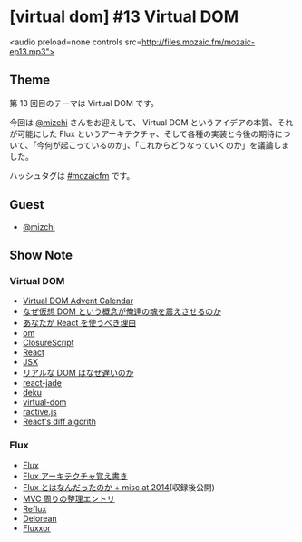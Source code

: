 # [virtual dom] #13 Virtual DOM

<audio preload=none controls src=http://files.mozaic.fm/mozaic-ep13.mp3"></audio>


## Theme

第 13 回目のテーマは Virtual DOM です。

今回は [@mizchi](https://twitter.com/mizchi/) さんをお迎えして、 Virtual DOM というアイデアの本質、それが可能にした Flux というアーキテクチャ、そして各種の実装と今後の期待について、「今何が起こっているのか」、「これからどうなっていくのか」を議論しました。

ハッシュタグは [#mozaicfm](https://twitter.com/search?q=mozaicfm&src=hash) です。


## Guest

- [@mizchi](https://twitter.com/mizchi)


## Show Note

### Virtual DOM

- [Virtual DOM Advent Calendar](http://t.umblr.com/redirect?z=http%3A%2F%2Fqiita.com%2Fadvent-calendar%2F2014%2Fvirtual-dom&t=MjdjMzRjYTdkNTIyY2E2YmU0MzFkOGQ0YjgwMTAzMzMwZTg4OGY3NCxKc2dSYkdjVw%3D%3D)
- [なぜ仮想 DOM という概念が俺達の魂を震えさせるのか](http://t.umblr.com/redirect?z=http%3A%2F%2Fqiita.com%2Fmizchi%2Fitems%2F4d25bc26def1719d52e6&t=Y2E1ZGM0YzBjMzUzNDJhMjYxNDE3ZDRkZTFkM2I0ZDFiOTBhZDUzOSxKc2dSYkdjVw%3D%3D)
- [あなたが React を使うべき理由](http://t.umblr.com/redirect?z=http%3A%2F%2Fmizchi.hatenablog.com%2Fentry%2F2014%2F09%2F02%2F201728&t=NzYwMzdkZDcxZmE2ZjY1MWQ5OGEwMDcxMTI2ZTcwYzY1M2U4YjhjYSxKc2dSYkdjVw%3D%3D)
- [om](http://t.umblr.com/redirect?z=https%3A%2F%2Fgithub.com%2Fswannodette%2Fom&t=NzM5Yjc5NDRmZjkzODJjZTIwNWQzZjkwYTA3OTg1NzhkMzFhMjBhOSxKc2dSYkdjVw%3D%3D)
- [ClosureScript](http://t.umblr.com/redirect?z=https%3A%2F%2Fgithub.com%2Fclojure%2Fclojurescript&t=MzkwYWYyMmNkYzhkNDdhNTUxZTc1Y2YzZTJmYzQxZTMwMzVjMjBmYixKc2dSYkdjVw%3D%3D)
- [React](http://t.umblr.com/redirect?z=http%3A%2F%2Ffacebook.github.io%2Freact%2F&t=MGMzYmI4MTY5YWZiZmE1ODU3NzhkZjMwNThmYjAwMzdmYzlhNTgwZCxKc2dSYkdjVw%3D%3D)
- [JSX](http://t.umblr.com/redirect?z=http%3A%2F%2Ffacebook.github.io%2Fjsx%2F&t=MjVmY2NjNTM2YjBiMGUwOTVlNDlhM2E5M2E4NWEyZTU1MjY1ODM3NSxKc2dSYkdjVw%3D%3D)
- [リアルな DOM はなぜ遅いのか](http://t.umblr.com/redirect?z=http%3A%2F%2Fsteps.dodgson.org%2Fb%2F2014%2F12%2F11%2Fwhy-is-real-dom-slow%2F&t=MWE1OTM5YjkwODc1YjMyYjUwN2EyYzU4ODc0ZjE5NjAzYzM5ZTA1NSxKc2dSYkdjVw%3D%3D)
- [react-jade](http://t.umblr.com/redirect?z=https%3A%2F%2Fgithub.com%2Fjadejs%2Freact-jade&t=ZTNlODk0Y2UzYjQwNWIwYTgwMTQzNDJkNjBjMjNhM2Y3YWQ4YzdiOSxKc2dSYkdjVw%3D%3D)
- [deku](http://t.umblr.com/redirect?z=https%3A%2F%2Fgithub.com%2Fsegmentio%2Fdeku&t=YjRkNGY3ZDcyOTYxNGE3M2Y0ZTU5ZGQ1ODhiYzhlMDgxNTA5NjBjNSxKc2dSYkdjVw%3D%3D)
- [virtual-dom](http://t.umblr.com/redirect?z=https%3A%2F%2Fgithub.com%2FMatt-Esch%2Fvirtual-dom&t=ZjJiOWQ0MTk2NWFjZDBlZTYyN2IyMDVhMGJkZjg3MjU0NTExYTM1ZixKc2dSYkdjVw%3D%3D)
- [ractive.js](http://t.umblr.com/redirect?z=http%3A%2F%2Fwww.ractivejs.org%2F&t=N2QwYzJjMjJjYzJmZDUxNjQ2NDk1YjYyMzY2ZThmMDYzZDQxNzJlMyxKc2dSYkdjVw%3D%3D)
- [React's diff algorith](http://t.umblr.com/redirect?z=http%3A%2F%2Fcalendar.perfplanet.com%2F2013%2Fdiff%2F&t=MzA2ZWM0ODJjNWM0NWJhNjQ2MzYwMjgwMGE5ZmY3NTcxMDUyNTlmMCxKc2dSYkdjVw%3D%3D)


### Flux

- [Flux](http://t.umblr.com/redirect?z=http%3A%2F%2Ffacebook.github.io%2Fflux%2F&t=NzIyNjIwMmIzNDE0ODNkYTJhZDFlYjcwY2NjZjM4OWQ1YWNkNzRkMCxKc2dSYkdjVw%3D%3D)
- [Flux アーキテクチャ覚え書き](http://t.umblr.com/redirect?z=http%3A%2F%2Fsaneyukis.hatenablog.com%2Fentry%2F2014%2F09%2F26%2F174750&t=YWQ4YmE2Nzc1NmVjODY5YmIxYTgxY2QwNDBiMjkwZjYyMzIyMjExMSxKc2dSYkdjVw%3D%3D)
- [Flux とはなんだったのか + misc at 2014](http://t.umblr.com/redirect?z=http%3A%2F%2Fsaneyukis.hatenablog.com%2Fentry%2F2014%2F12%2F24%2F014421&t=NTEwZTVjYjdjZmEzZGEyM2MyNTIyM2E1ZGQ2OGRhYTQyZDNiZTNkYSxKc2dSYkdjVw%3D%3D)(収録後公開)
- [MVC 周りの整理エントリ](http://t.umblr.com/redirect?z=http%3A%2F%2Fblog.nodejitsu.com%2Fscaling-isomorphic-javascript-code%2F&t=MzA3ZGU2MzkyYmY2ODNiYTA4YzcwODFmMWMzNjQxMzA0YjdjNmFjZSxKc2dSYkdjVw%3D%3D)
- [Reflux](http://t.umblr.com/redirect?z=https%3A%2F%2Fgithub.com%2Fspoike%2Frefluxjs&t=NDBhNTljNjI1MzI0MmIxOWY0Njc4NjljOTM3ZThiMWY5OTczZjhlOSxKc2dSYkdjVw%3D%3D)
- [Delorean](http://t.umblr.com/redirect?z=http%3A%2F%2Fdeloreanjs.com%2F&t=OTNhNmZjNzIzY2E0YzZiMTY0ZTllMjNmZDZkOTY3MGRjNmE2NDY2NixKc2dSYkdjVw%3D%3D)
- [Fluxxor](http://t.umblr.com/redirect?z=http%3A%2F%2Ffluxxor.com%2F&t=YjEyZWZjMjQyYzhjZDFkOWIxOGIxODdkNGQyYTA2YTExNzJlNTQzZCxKc2dSYkdjVw%3D%3D)
